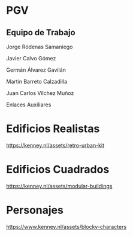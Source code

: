 # PGV

## Equipo de Trabajo
Jorge Ródenas Samaniego

Javier Calvo Gómez

Germán Álvarez Gavilán

Martin Barreto Calzadilla

Juan Carlos Vílchez Muñoz

Enlaces Auxiliares

# Edificios Realistas
https://kenney.nl/assets/retro-urban-kit
# Edificios Cuadrados
https://kenney.nl/assets/modular-buildings
# Personajes
https://www.kenney.nl/assets/blocky-characters
